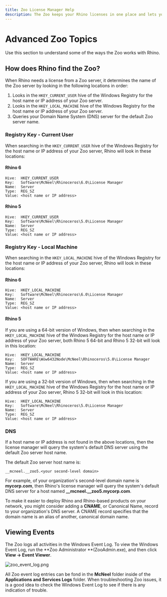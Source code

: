 ```yaml
---
title: Zoo License Manager Help
description: The Zoo keeps your Rhino licenses in one place and lets you share them with Rhino users on your network.
---
```

# Advanced Zoo Topics

Use this section to understand some of the ways the Zoo works with Rhino.

## How does Rhino find the Zoo?

When Rhino needs a license from a Zoo server, it determines the name of the Zoo server by looking in the following locations in order:

1. Looks in the ```HKEY_CURRENT_USER``` hive of the Windows Registry for the host name or IP address of your Zoo server.
2. Looks in the ```HKEY_LOCAL_MACHINE``` hive of the Windows Registry for the host name or IP address of your Zoo server.
3. Queries your Domain Name System (DNS) server for the default Zoo server name.

###  Registry Key - Current User

When searching in the ```HKEY_CURRENT_USER``` hive of the Windows Registry for the host name or IP address of your Zoo server, Rhino will look in these locations:

#### Rhino 6

```
Hive:  HKEY_CURRENT_USER
Key:   Software\McNeel\Rhinoceros\6.0\License Manager
Name:  Server
Type:  REG_SZ
Value: <host name or IP address>
```
#### Rhino 5
```
Hive:  HKEY_CURRENT_USER
Key:   Software\McNeel\Rhinoceros\5.0\License Manager
Name:  Server
Type:  REG_SZ
Value: <host name or IP address>
```

### Registry Key - Local Machine

When searching in the ```HKEY_LOCAL_MACHINE``` hive of the Windows Registry for the host name or IP address of your Zoo server, Rhino will look in these locations:

#### Rhino 6

```
Hive:  HKEY_LOCAL_MACHINE
Key:   Software\McNeel\Rhinoceros\6.0\License Manager
Name:  Server
Type:  REG_SZ
Value: <host name or IP address>
```

#### Rhino 5

If you are using a 64-bit version of Windows, then when searching in the ```HKEY_LOCAL_MACHINE``` hive of the Windows Registry for the host name or IP address of your Zoo server, both Rhino 5 64-bit and Rhino 5 32-bit will look in this location:

```
Hive:  HKEY_LOCAL_MACHINE
Key:   SOFTWARE\Wow6432Node\McNeel\Rhinoceros\5.0\License Manager
Name:  Server
Type:  REG_SZ
Value: <host name or IP address>
```

If you are using a 32-bit version of Windows, then when searching in the ```HKEY_LOCAL_MACHINE``` hive of the Windows Registry for the host name or IP address of your Zoo server, Rhino 5 32-bit will look in this location:

```
Hive:  HKEY_LOCAL_MACHINE
Key:   Software\McNeel\Rhinoceros\5.0\License Manager
Name:  Server
Type:  REG_SZ
Value: <host name or IP address>
```

### DNS

If a host name or IP address is not found in the above locations, then the license manager will query the system's default DNS server using the default Zoo server host name.

The default Zoo server host name is:

`__mcneel.__zoo5.<your second-level domain>`

For example, of your organization's second-level domain name is **mycorp.com**, then Rhino's license manager will query the system's default DNS server for a host named **__mcneel.__zoo5.mycorp.com**.

To make it easier to deploy Rhino and Rhino-based products on your network, you might consider adding a **CNAME**, or Canonical Name, record to your organization's DNS server. A CNAME record specifies that the domain name is an alias of another, canonical domain name.

## Viewing Events

The Zoo logs all activities in the Windows Event Log. To view the Windows Event Log, run the **Zoo Administrator **(ZooAdmin.exe), and then click **View → Event Viewer**.

![zoo_event_log.png](http://docs.mcneel.com/zoo/5/en/images/zoo_event_log.png)

All Zoo event log entries can be fond in the **McNeel** folder inside of the **Applications and Services Logs** folder. When troubleshooting Zoo issues, it is a good idea to check the Windows Event Log to see if there is any indication of trouble.
```

```